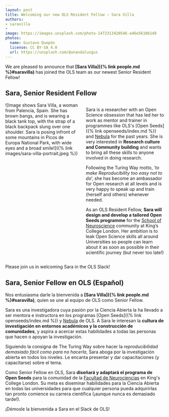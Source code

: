 ```yaml
---
layout: post
title: Welcoming our new OLS Resident Fellow — Sara Villa
authors:
- saravilla
- 
image: https://images.unsplash.com/photo-1472313420546-a46e561861d8
photos:
  name: Gustavo Quepón
  license: CC BY-SA 4.0
  url: https://unsplash.com/@unandalusgus
---
```


We are pleased to announce that **[Sara Villa]({% link people.md %}#saravilla)** has joined the OLS team as our newest Senior Resident Fellow!  

## Sara, Senior Resident Fellow
<div class="columns">
  <div class="column is-3" markdown="1">
  ![Image shows Sara Villa, a woman from Palencia, Spain. She has brown bangs, and is wearing a black tank top, with the strap of a black backpack slung over one shoulder. Sara is posing infront of some mountains in Picos de Europa National Park, with wide eyes and a broad smile!]({% link images/sara-villa-portrait.jpeg %})
  </div>
  <div class="column" markdown="1">

Sara is a researcher with an Open Science obsession that has led her to work as mentor and trainer in programmes like OLS's [Open Seeds]({% link openseeds/index.md %}) and [Nebula](https://we-are-ols.org/nebula/) for the past years.
She is very interested in **Research culture and Community building** and wants to bring all these skills to anyone involved in doing research. 

Following the Turing Way motto, ‘*to make Reproducibility too easy not to do*’, she has become an ambassador for Open research at all levels and is very happy to speak up and train (herself and others) whenever needed. 

As an OLS Resident Fellow, **Sara will design and develop a tailored Open Seeds programme** for the [School of Neuroscience](https://www.kcl.ac.uk/neuroscience) community at King’s College London.
Her ambition is to leak Open Science skills all around Universities so people can learn about it as soon as possible in their scientific journey (but never too late!)

  </div>
</div>

Please join us in welcoming Sara in the OLS Slack!

## Sara, Senior Fellow en OLS (Español)

Nos entusiasma darle la bienvenida a **[Sara Villa]({% link people.md %}#saravilla)**, quien se une al equipo de OLS como Senior Fellow. 

Sara es una investigadora cuya pasión por la Ciencia Abierta la ha llevado a ser mentora e instructora en los programas [Open Seeds]({% link openseeds/index.md %}) y [Nebula](https://we-are-ols.org/nebula/) de OLS. A Sara le interesan la **cultura de investigación en entornos académicos y la construcción de comunidades**, y aspira a acercar estas habilidades a todas las personas que hacen o apoyan la investigación. 

Siguiendo la consigna de The Turing Way sobre hacer la *reproducibilidad demasiado fácil como para no hacerla*, Sara aboga por la investigación abierta en todos los niveles. Le encanta presentar y dar capacitaciones (y capacitarse) sobre el tema.

Como Senior Fellow en OLS, Sara **diseñará y adaptará el programa de Open Seeds** para la comunidad de la [Facultad de Neurociencias](https://www.kcl.ac.uk/neuroscience) en King's College London. Su meta es diseminar habilidades para la Ciencia Abierta en todas las universidades para que cualquier persona pueda adquirirlas tan pronto comience su carrera científica (¡aunque nunca es demasiado tarde!).

¡Démosle la bienvenida a Sara en el Slack de OLS!


